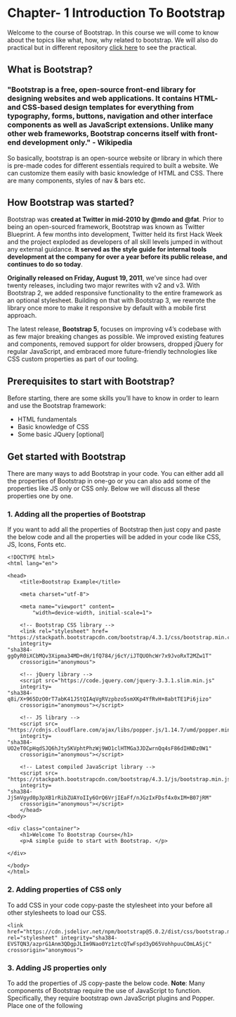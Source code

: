 # Chapter- 1 Introduction To Bootstrap

Welcome to the course of Bootstrap. In this course we will come to know about the topics like what, how, why related to bootstrap. We will also do practical but in different repository <a href="https://github.com/Vaibhavpratapsingh22/website">click here</a> to see the practical.

## What is Bootstrap?

### "Bootstrap is a free, open-source front-end library for designing websites and web applications. It contains HTML- and CSS-based design templates for everything from typography, forms, buttons, navigation and other interface components as well as JavaScript extensions. Unlike many other web frameworks, Bootstrap concerns itself with front-end development only." - Wikipedia

So basically, bootstrap is an open-source website or library in which there is pre-made codes for different essentials required to built a website. We can customize them easily with basic knowledge of HTML and CSS. There are many components, styles of nav & bars etc.

## How Bootstrap was started?

Bootstrap was **created at Twitter in mid-2010 by @mdo and @fat**. Prior to being an open-sourced framework, Bootstrap was known as Twitter Blueprint. A few months into development, Twitter held its first Hack Week and the project exploded as developers of all skill levels jumped in without any external guidance. **It served as the style guide for internal tools development at the company for over a year before its public release, and continues to do so today**.

**Originally released on Friday, August 19, 2011**, we’ve since had over twenty releases, including two major rewrites with v2 and v3. With Bootstrap 2, we added responsive functionality to the entire framework as an optional stylesheet. Building on that with Bootstrap 3, we rewrote the library once more to make it responsive by default with a mobile first approach.

The latest release, **Bootstrap 5**, focuses on improving v4’s codebase with as few major breaking changes as possible. We improved existing features and components, removed support for older browsers, dropped jQuery for regular JavaScript, and embraced more future-friendly technologies like CSS custom properties as part of our tooling.

## Prerequisites to start with Bootstrap?

Before starting, there are some skills you’ll have to know in order to learn and use the Bootstrap framework:

- HTML fundamentals
- Basic knowledge of CSS
- Some basic JQuery [optional]

## Get started with Bootstrap

There are many ways to add Bootstrap in your code. You can either add all the properties of Bootstrap in one-go or you can also add some of the properties like JS only or CSS only. Below we will discuss all these properties one by one.

### 1. Adding all the properties of Bootstrap

If you want to add all the properties of Bootstrap then just copy and paste the below code and all the properties will be added in your code like CSS, JS, Icons, Fonts etc.

```
<!DOCTYPE html>
<html lang="en">

<head>
	<title>Bootstrap Example</title>

	<meta charset="utf-8">

	<meta name="viewport" content=
		"width=device-width, initial-scale=1">

	<!-- Bootstrap CSS library -->
	<link rel="stylesheet" href=
"https://stackpath.bootstrapcdn.com/bootstrap/4.3.1/css/bootstrap.min.css"
	integrity=
"sha384-ggOyR0iXCbMQv3Xipma34MD+dH/1fQ784/j6cY/iJTQUOhcWr7x9JvoRxT2MZw1T"
	crossorigin="anonymous">

	<!-- jQuery library -->
	<script src="https://code.jquery.com/jquery-3.3.1.slim.min.js"
	integrity=
"sha384-q8i/X+965DzO0rT7abK41JStQIAqVgRVzpbzo5smXKp4YfRvH+8abtTE1Pi6jizo"
	crossorigin="anonymous"></script>

	<!-- JS library -->
	<script src=
"https://cdnjs.cloudflare.com/ajax/libs/popper.js/1.14.7/umd/popper.min.js"
	integrity=
"sha384-UO2eT0CpHqdSJQ6hJty5KVphtPhzWj9WO1clHTMGa3JDZwrnQq4sF86dIHNDz0W1"
	crossorigin="anonymous"></script>

	<!-- Latest compiled JavaScript library -->
	<script src=
"https://stackpath.bootstrapcdn.com/bootstrap/4.3.1/js/bootstrap.min.js"
	integrity=
"sha384-JjSmVgyd0p3pXB1rRibZUAYoIIy6OrQ6VrjIEaFf/nJGzIxFDsf4x0xIM+B07jRM"
	crossorigin="anonymous"></script>
	</head>
<body>

<div class="container">
	<h1>Welcome To Bootstrap Course</h1>
	<p>A simple guide to start with Bootstrap. </p>

</div>

</body>
</html>
```

### 2. Adding properties of CSS only

To add CSS in your code copy-paste the stylesheet <link> into your <head> before all other stylesheets to load our CSS.

```
<link href="https://cdn.jsdelivr.net/npm/bootstrap@5.0.2/dist/css/bootstrap.min.css" rel="stylesheet" integrity="sha384-EVSTQN3/azprG1Anm3QDgpJLIm9Nao0Yz1ztcQTwFspd3yD65VohhpuuCOmLASjC" crossorigin="anonymous">
```

### 3. Adding JS properties only

To add the properties of JS copy-paste the below code.
**Note**: Many components of Bootstrap require the use of JavaScript to function. Specifically, they require bootstrap own JavaScript plugins and Popper. Place one of the following <script> near the end of your pages, right before the closing </body> tag, to enable them.

```
<script src="https://cdn.jsdelivr.net/npm/bootstrap@5.0.2/dist/js/bootstrap.bundle.min.js" integrity="sha384-MrcW6ZMFYlzcLA8Nl+NtUVF0sA7MsXsP1UyJoMp4YLEuNSfAP+JcXn/tWtIaxVXM" crossorigin="anonymous"></script>
```

## Why we use Bootstrap?

There are many reason’s why bootstrap is leading the web frameworks race,some of them are:

### 1. Reusability

Bootstrap contains ready made components,CSS styles and plugins that can be included directly into our code.Hence we can make use of these components and styles in our code,which will save time and helps in rapid development of the website/we app.

### 2. Mobile-first

The main priority when we make a website using bootstrap is to be mobile responsive.Mobile-first basically means that we build the website from a smartphone level and then scale it up to conform to the bigger sizes.
Easy to get started: It is easy to get started as it only requires the knowledge of HTML and CSS only.
Open source: It is open source in nature and completely free to download.

### 3. Great Grid system

Bootstrap makes use of the powerful 12 column grid system which is easy to use and is very consistent.

## Summary

In this chapter we have seen introduction to bootstrap and I hope that you all have tried the starter template to see how it works. In the next chapter we will learn about content system of bootstrap. 


![edit2](https://img.shields.io/static/v1?label=Source&message=https://medium.com&color=red)![edit](https://img.shields.io/static/v1?label=PRs&message=Welcome&color=<COLOR>)[![Awesome](https://cdn.rawgit.com/sindresorhus/awesome/d7305f38d29fed78fa85652e3a63e154dd8e8829/media/badge.svg)](https://github.com/sindresorhus/awesome#readme)